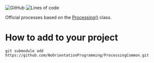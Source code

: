 
![GitHub](https://img.shields.io/github/license/NoOrientationProgramming/ProcessingCommon?style=plastic)
![Lines of code](https://img.shields.io/tokei/lines/github/NoOrientationProgramming/ProcessingCommon?style=plastic)

Official processes based on the [Processing()](https://github.com/NoOrientationProgramming/ProcessingCore) class.

# How to add to your project

`git submodule add https://github.com/NoOrientationProgramming/ProcessingCommon.git`
